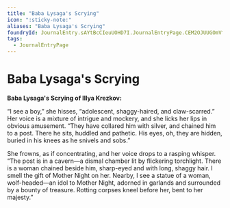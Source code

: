 ```yaml
---
title: "Baba Lysaga's Scrying"
icon: ":sticky-note:"
aliases: "Baba Lysaga's Scrying"
foundryId: JournalEntry.sAYtBcCIeuUOHD7I.JournalEntryPage.CEM2OJUUGOmVfmpX
tags:
  - JournalEntryPage
---
```


# Baba Lysaga's Scrying
**Baba Lysaga's Scrying of Illya Krezkov:**

“I see a boy,” she hisses, “adolescent, shaggy-haired, and claw-scarred.” Her voice is a mixture of intrigue and mockery, and she licks her lips in obvious amusement. “They have collared him with silver, and chained him to a post. There he sits, huddled and pathetic. His eyes, oh, they are hidden, buried in his knees as he snivels and sobs.”

She frowns, as if concentrating, and her voice drops to a rasping whisper. “The post is in a cavern—a dismal chamber lit by flickering torchlight. There is a woman chained beside him, sharp-eyed and with long, shaggy hair. I smell the gift of Mother Night on her. Nearby, I see a statue of a woman, wolf-headed—an idol to Mother Night, adorned in garlands and surrounded by a bounty of treasure. Rotting corpses kneel before her, bent to her majesty.”